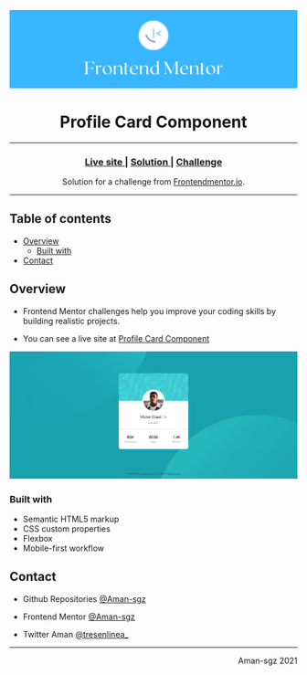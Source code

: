 ![portada frontend mentor](/images/frontend_portada.png)

<h1 align="center">Profile Card Component</h1>

<hr>


<div align="center">
  <h3>
    <a href="https://profile-card-aman-sgz.vercel.app/">
      Live site
    </a>
    <span> | </span>
    <a href="https://www.frontendmentor.io/solutions/profile-card-4HOnwYxSi">
      Solution
    </a>
    <span> | </span>
    <a href="https://www.frontendmentor.io/challenges/profile-card-component-cfArpWshJ">
      Challenge
    </a>
  </h3>
</div>

<div align="center">
   Solution for a challenge from  <a href="https://www.frontendmentor.io/" target="_blank">Frontendmentor.io</a>.
</div>

---


## Table of contents

- [Overview](#overview)
  - [Built with](#built-with)
- [Contact](#contact)

<!-- Overview section -->

## Overview
- Frontend Mentor challenges help you improve your coding skills by building realistic projects. 

- You can see a live site at [Profile Card Component](https://profile-card-aman-sgz.vercel.app/)

![preview screenshot](images/profile_card.png)



### Built with 

- Semantic HTML5 markup
- CSS custom properties
- Flexbox
- Mobile-first workflow

<!-- Contact section -->

##  Contact

- Github Repositories [@Aman-sgz](https://github.com/Aman-sgz/)

- Frontend Mentor [@Aman-sgz](https://www.frontendmentor.io/profile/Aman-sgz)


- Twitter Aman [@tresenlinea_](https://www.twitter.com/tresenlinea_)  

---

<div align="right">
    <p>Aman-sgz 2021</p>
</div>
